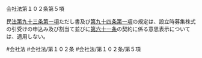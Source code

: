 会社法第１０２条第５項

民[法第九十三条第一項](会社法＿＿＿＿第９３条第１項)ただし書及び[第九十四条第一項](会社法＿＿＿＿第９４条第１項)の規定は、設立時募集株式の引受けの申込み及び割当て並びに[第六十一条](会社法＿＿＿＿第６１条)の契約に係る意思表示については、適用しない。

#会社法
#会社法/第１０２条
#会社法/第１０２条/第５項
